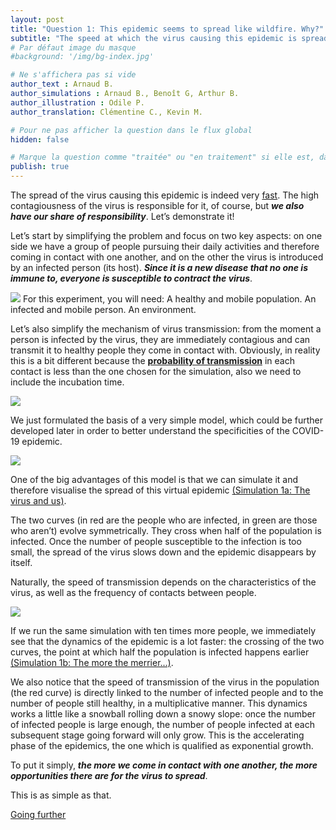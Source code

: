 ```yaml
---
layout: post
title: "Question 1: This epidemic seems to spread like wildfire. Why?"
subtitle: "The speed at which the virus causing this epidemic is spreading  is indeed very fast. The high contagiousness of the virus is the main cause of course, but we also have our share of responsibility. Let’s demonstrate it!"
# Par défaut image du masque
#background: '/img/bg-index.jpg'

# Ne s'affichera pas si vide
author_text : Arnaud B.
author_simulations : Arnaud B., Benoît G, Arthur B.
author_illustration : Odile P.
author_translation: Clémentine C., Kevin M.

# Pour ne pas afficher la question dans le flux global
hidden: false

# Marque la question comme "traitée" ou "en traitement" si elle est, dans cette ordre, publiée ou non
publish: true
---
```


The spread of the virus causing this epidemic is indeed very [fast](https://www.lemonde.fr/les-decodeurs/article/2020/03/16/coronavirus-en-france-le-bilan-actualise-et-la-carte-des-contaminations_6033283_4355770.html). The high contagiousness of the virus is responsible for it, of course, but ***we also have our share of responsibility***. Let’s demonstrate it!

Let’s start by simplifying the problem and focus on two key aspects: on one side we have a group of people pursuing their daily activities and therefore coming in contact with one another, and on the other the virus is introduced by an infected person (its host). ***Since it is a new disease that no one is immune to, everyone is susceptible to contract the virus***.

<img src="{{ '/img/posts/Q1_1.jpg' | prepend: site.baseurl | replace: '//', '/' }}" class="full-size">
For this experiment, you will need: A healthy and mobile population. An infected and mobile person. An environment.

Let’s also simplify the mechanism of virus transmission: from the moment a person is infected by the virus, they are  immediately contagious and can transmit it to healthy people they come in contact with. Obviously, in reality this is a bit different because the **[probability of transmission](/2020/03/28/q4.html)**  in each contact is less than the one chosen for the simulation, also we need to include the incubation time.

<img src="{{ '/img/posts/Q1_2.jpg' | prepend: site.baseurl | replace: '//', '/' }}" class="half-size">

We just formulated the basis of a very simple model, which could be further developed later  in order to better understand the specificities of the COVID-19 epidemic.

<img src="{{ '/img/posts/Q1_4.jpg' | prepend: site.baseurl | replace: '//', '/' }}" class="full-size">

One of the big advantages of this model is that we can simulate it and therefore visualise the spread of this virtual epidemic [(Simulation 1a: The virus and us)](/simulateur).

<div id="particles-js-Q1A"></div>

The two curves (in red are the people who are infected, in green are those who aren’t) evolve symmetrically. They cross when half of the population is infected. Once the number of people susceptible to the infection is too small, the spread of the virus slows down and the epidemic disappears by itself.

Naturally, the speed of transmission depends on the characteristics of the virus, as well as the frequency of contacts between people.

<img src="{{ '/img/posts/Q1_3.jpg' | prepend: site.baseurl | replace: '//', '/' }}" class="half-size">

If we run the same simulation with ten times more people, we immediately see that the dynamics of the epidemic is a lot faster: the crossing of the two curves, the point at which half the population is infected happens earlier [(Simulation 1b: The more the merrier...)](/simulateur).

<div id="particles-js-Q1B"></div>

We also notice that the  speed of transmission of the virus in the population (the red curve) is directly linked to the number of infected people and to the number of people still healthy, in a multiplicative manner. This dynamics works a little like a snowball rolling down a snowy slope: once the number of infected people is large enough, the number of people infected at each subsequent stage going forward will only grow. This is the accelerating phase of the epidemics, the one which is qualified as exponential growth.

To put it simply, ***the more we come in contact with one another, the more opportunities there are for  the virus to spread***.

This is as simple as that.

<a href="{% post_url en/2020-03-26-q1-1 %}" class="btn btn-primary">Going further</a>
